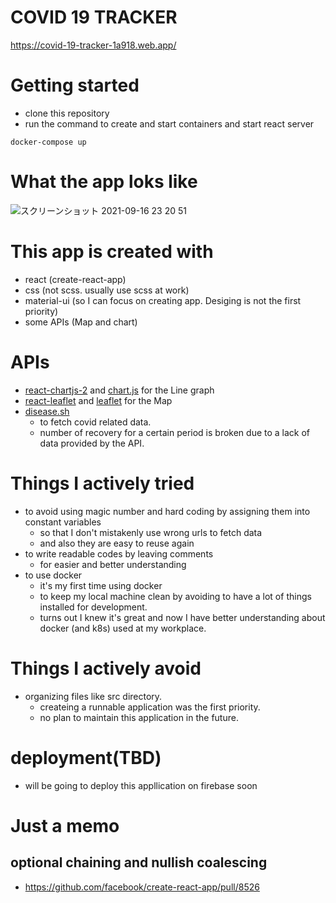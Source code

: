 # COVID 19 TRACKER
https://covid-19-tracker-1a918.web.app/

# Getting started
- clone this repository
- run the command to create and start containers and start react server
```
docker-compose up
```

# What the app loks like
![スクリーンショット 2021-09-16 23 20 51](https://user-images.githubusercontent.com/35527421/133629324-4f9200b9-fa03-4f0c-b275-8a5e2b4dec3b.png)

# This app is created with
- react (create-react-app)
- css (not scss. usually use scss at work)
- material-ui (so I can focus on creating app. Desiging is not the first priority)
- some APIs (Map and chart)

# APIs
- [react-chartjs-2](http://reactchartjs.github.io/react-chartjs-2/#/) and [chart.js](https://www.chartjs.org/docs/latest/) for the Line graph
- [react-leaflet](https://react-leaflet.js.org/) and [leaflet](https://leafletjs.com/) for the Map
- [disease.sh](https://disease.sh/)
  - to fetch covid related data. 
  - number of recovery for a certain period is broken due to a lack of data provided by the API.

# Things I actively tried
- to avoid using magic number and hard coding by assigning them into constant variables
  - so that I don't mistakenly use wrong urls to fetch data
  - and also they are easy to reuse again
- to write readable codes by leaving comments
  - for easier and better understanding
- to use docker
  - it's my first time using docker
  - to keep my local machine clean by avoiding to have a lot of things installed for development.
  - turns out I knew it's great and now I have better understanding about docker (and k8s) used at my workplace.

# Things I actively avoid
- organizing files like src directory.
  - createing a runnable application was the first priority.
  - no plan to maintain this application in the future.

# deployment(TBD)
- will be going to deploy this appllication on firebase soon

# Just a memo
## optional chaining and nullish coalescing
- https://github.com/facebook/create-react-app/pull/8526
